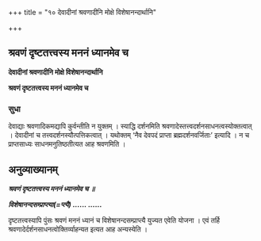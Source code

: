 +++
title = "१० देवादीनां श्रवणादीनि मोक्षे विशेषानन्दार्थानि"

+++


## श्रवणं दृष्टतत्त्वस्य मननं ध्यानमेव च

**देवादीनां श्रवणादीनि मोक्षे विशेषानन्दार्थानि**

**श्रवणं दृष्टतत्त्वस्य मननं ध्यानमेव च**

### **सुधा**

देवाद्याः श्रवणादिकमद्यापि कुर्वन्तीति न युक्तम् । स्याद्धि दर्शनमिति श्रवणादेस्तत्त्वदर्शनसाधनत्वस्योक्तत्वात् । देवादीनां च तत्त्वदर्शनस्यौत्पत्तिकत्वात् । यथोक्तम् ‘नैव देवपदं प्राप्ता ब्रह्मदर्शनवर्जिताः’ इत्यादि । न च प्राप्तसाध्यः साधनमनुतिष्ठतीत्यत आह श्रवणमिति ।

## **अनुव्याख्यानम्**

***श्रवणं दृष्टतत्त्वस्य मननं ध्यानमेव च ॥***

***विशेषानन्दसम्प्राप्त्या(=प्त्यै) ...... ......***

दृष्टतत्त्वस्यापि पुंसः श्रवणं मननं ध्यानं च विशेषानन्दसम्प्राप्त्यै युज्यत एवेति योजना । एवं तर्हि श्रवणादेर्दर्शनसाधनत्वोक्तिर्व्याहन्यत इत्यत आह अन्यस्येति ।

